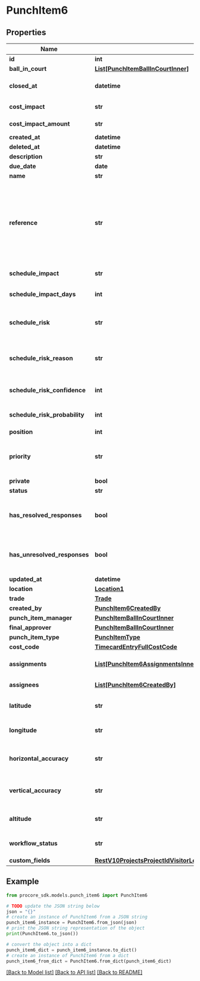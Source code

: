 # PunchItem6


## Properties

Name | Type | Description | Notes
------------ | ------------- | ------------- | -------------
**id** | **int** | ID | [optional] 
**ball_in_court** | [**List[PunchItemBallInCourtInner]**](PunchItemBallInCourtInner.md) | Array of Users | [optional] 
**closed_at** | **datetime** | Date time Punch Item was closed | [optional] 
**cost_impact** | **str** | Cost impact status | [optional] 
**cost_impact_amount** | **str** | Cost impact amount | [optional] 
**created_at** | **datetime** | Created at | [optional] 
**deleted_at** | **datetime** | Deleted at | [optional] 
**description** | **str** | Description | [optional] 
**due_date** | **date** | Due date | [optional] 
**name** | **str** | Name | [optional] 
**reference** | **str** | Used to create a reference point between a Punch Item within Procore and a corresponding Punch Item outside of Procore | [optional] 
**schedule_impact** | **str** | Schedule impact status | [optional] 
**schedule_impact_days** | **int** | Schedule impact value in days | [optional] 
**schedule_risk** | **str** | Assessed risk level of on-time completion | [optional] 
**schedule_risk_reason** | **str** | Reason for assessed risk level of on-time completion | [optional] 
**schedule_risk_confidence** | **int** | Confidence of schedule risk assessment | [optional] 
**schedule_risk_probability** | **int** | Probability of schedule risk assessment | [optional] 
**position** | **int** | Position | [optional] 
**priority** | **str** | Punch item priority - &#39;low&#39;, &#39;medium&#39;, &#39;high&#39; | [optional] 
**private** | **bool** | Privacy status | [optional] 
**status** | **str** | Status | [optional] 
**has_resolved_responses** | **bool** | At least one Punch Item Assignment has a status of &#39;resolved | [optional] 
**has_unresolved_responses** | **bool** | At least one Punch Item Assignment has a status of &#39;unresolved&#39; | [optional] 
**updated_at** | **datetime** | Updated at | [optional] 
**location** | [**Location1**](Location1.md) |  | [optional] 
**trade** | [**Trade**](Trade.md) |  | [optional] 
**created_by** | [**PunchItem6CreatedBy**](PunchItem6CreatedBy.md) |  | [optional] 
**punch_item_manager** | [**PunchItemBallInCourtInner**](PunchItemBallInCourtInner.md) |  | [optional] 
**final_approver** | [**PunchItemBallInCourtInner**](PunchItemBallInCourtInner.md) |  | [optional] 
**punch_item_type** | [**PunchItemType**](PunchItemType.md) |  | [optional] 
**cost_code** | [**TimecardEntryFullCostCode**](TimecardEntryFullCostCode.md) |  | [optional] 
**assignments** | [**List[PunchItem6AssignmentsInner]**](PunchItem6AssignmentsInner.md) | Array of Punch Item Assignments | [optional] 
**assignees** | [**List[PunchItem6CreatedBy]**](PunchItem6CreatedBy.md) | Punch Item Assignees | [optional] 
**latitude** | **str** | Latitude of Punch Item (Deprecated) | [optional] 
**longitude** | **str** | Longitude of Punch Item (Deprecated) | [optional] 
**horizontal_accuracy** | **str** | Horizontal Accuracy of Punch Item (Deprecated) | [optional] 
**vertical_accuracy** | **str** | Vertical Accuracy of Punch Item (Deprecated) | [optional] 
**altitude** | **str** | Altitude of Punch Item (Deprecated) | [optional] 
**workflow_status** | **str** | Workflow status of the Punch Item | [optional] 
**custom_fields** | [**RestV10ProjectsProjectIdVisitorLogsGet200ResponseInnerCustomFields**](RestV10ProjectsProjectIdVisitorLogsGet200ResponseInnerCustomFields.md) |  | [optional] 

## Example

```python
from procore_sdk.models.punch_item6 import PunchItem6

# TODO update the JSON string below
json = "{}"
# create an instance of PunchItem6 from a JSON string
punch_item6_instance = PunchItem6.from_json(json)
# print the JSON string representation of the object
print(PunchItem6.to_json())

# convert the object into a dict
punch_item6_dict = punch_item6_instance.to_dict()
# create an instance of PunchItem6 from a dict
punch_item6_from_dict = PunchItem6.from_dict(punch_item6_dict)
```
[[Back to Model list]](../README.md#documentation-for-models) [[Back to API list]](../README.md#documentation-for-api-endpoints) [[Back to README]](../README.md)


